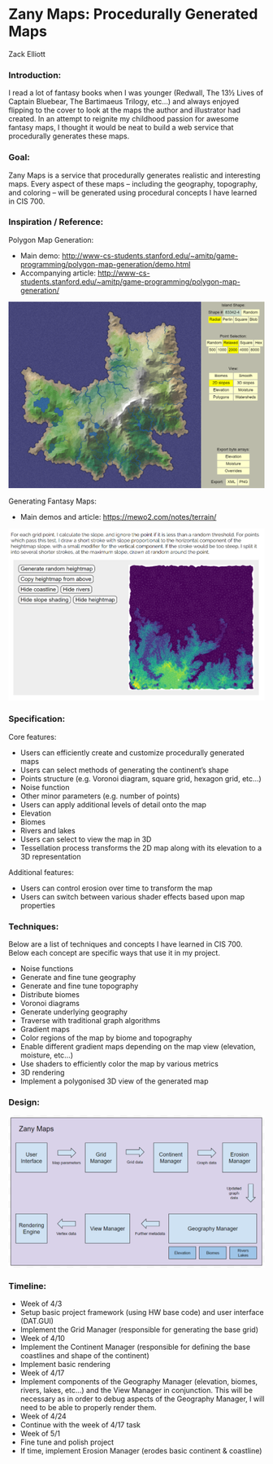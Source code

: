 # Zany Maps: Procedurally Generated Maps

Zack Elliott

### Introduction:

I read a lot of fantasy books when I was younger (Redwall, The 13½ Lives of Captain Bluebear, The Bartimaeus Trilogy, etc…) and always enjoyed flipping to the cover to look at the maps the author and illustrator had created.  In an attempt to reignite my childhood passion for awesome fantasy maps, I thought it would be neat to build a web service that procedurally generates these maps.

### Goal:

Zany Maps is a service that procedurally generates realistic and interesting maps.  Every aspect of these maps – including the geography, topography, and coloring – will be generated using procedural concepts I have learned in CIS 700.

### Inspiration / Reference:

Polygon Map Generation:
 - Main demo: http://www-cs-students.stanford.edu/~amitp/game-programming/polygon-map-generation/demo.html
 - Accompanying article: http://www-cs-students.stanford.edu/~amitp/game-programming/polygon-map-generation/

![Image1](images/image_1.PNG)

Generating Fantasy Maps:
 - Main demos and article: https://mewo2.com/notes/terrain/

![Image2](images/image_2.PNG)

### Specification:

Core features:
 - Users can efficiently create and customize procedurally generated maps
 - Users can select methods of generating the continent’s shape
  - Points structure (e.g. Voronoi diagram, square grid, hexagon grid, etc…)
  - Noise function
  - Other minor parameters (e.g. number of points)
 - Users can apply additional levels of detail onto the map
  - Elevation
  - Biomes
  - Rivers and lakes
 - Users can select to view the map in 3D
  - Tessellation process transforms the 2D map along with its elevation to a 3D representation

Additional features:
 - Users can control erosion over time to transform the map
 - Users can switch between various shader effects based upon map properties

### Techniques:

Below are a list of techniques and concepts I have learned in CIS 700.  Below each concept are specific ways that use it in my project.
 - Noise functions
  - Generate and fine tune geography
  - Generate and fine tune topography
  - Distribute biomes
 - Voronoi diagrams
  - Generate underlying geography
  - Traverse with traditional graph algorithms
 - Gradient maps
  - Color regions of the map by biome and topography
  - Enable different gradient maps depending on the map view (elevation, moisture, etc…)
  - Use shaders to efficiently color the map by various metrics
 - 3D rendering
  - Implement a polygonised 3D view of the generated map

### Design:

![Image3](images/image_3.PNG)

### Timeline:

 - Week of 4/3
  - Setup basic project framework (using HW base code) and user interface (DAT.GUI)
  - Implement the Grid Manager (responsible for generating the base grid)
 - Week of 4/10
  - Implement the Continent Manager (responsible for defining the base coastlines and shape of the continent)
  - Implement basic rendering
 - Week of 4/17
  - Implement components of the Geography Manager (elevation, biomes, rivers, lakes, etc…) and the View Manager in conjunction.  This will be necessary as in order to debug aspects of the Geography Manager, I will need to be able to properly render them.
 - Week of 4/24
  - Continue with the week of 4/17 task
 - Week of 5/1
  - Fine tune and polish project
  - If time, implement Erosion Manager (erodes basic continent & coastline)
